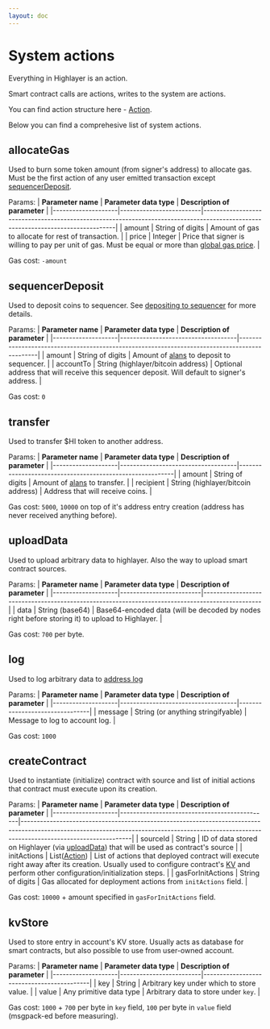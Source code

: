 ```yaml
---
layout: doc
---
```

# System actions

Everything in Highlayer is an action.

Smart contract calls are actions, writes to the system are actions.

You can find action structure here - [Action](/common-data-types.md#action).

Below you can find a comprehesive list of system actions.

## allocateGas

Used to burn some token amount (from signer's address) to allocate gas. Must be the first action of any user emitted transaction except [sequencerDeposit](#sequencerDeposit).

Params:
| **Parameter name** | **Parameter data type** | **Description of parameter**                                                                                                    |
|--------------------|-------------------------|---------------------------------------------------------------------------------------------------------------------------------|
| amount             | String of digits        | Amount of gas to allocate for rest of transaction.                                                                              |
| price              | Integer                 | Price that signer is willing to pay per unit of gas. Must be equal or more than [global gas price](/http-api#global-gas-price). |

Gas cost: `-amount`

## sequencerDeposit

Used to deposit coins to sequencer. See [depositing to sequencer](/depositing-to-sequencer.md) for more details.

Params:
| **Parameter name** | **Parameter data type**            | **Description of parameter**                                                                 |
|--------------------|------------------------------------|----------------------------------------------------------------------------------------------|
| amount             | String of digits                   | Amount of [alans](/common-data-types#alans) to deposit to sequencer.                         |
| accountTo          | String (highlayer/bitcoin address) | Optional address that will receive this sequencer deposit. Will default to signer's address. |

Gas cost: `0`

## transfer

Used to transfer $HI token to another address.

Params:
| **Parameter name** | **Parameter data type**            | **Description of parameter**                             |
|--------------------|------------------------------------|----------------------------------------------------------|
| amount             | String of digits                   | Amount of [alans](/common-data-types#alans) to transfer. |
| recipient          | String (highlayer/bitcoin address) | Address that will receive coins.                         |

Gas cost: `5000`, `10000` on top of it's address entry creation (address has never received anything before).

## uploadData

Used to upload arbitrary data to highlayer. Also the way to upload smart contract sources.

Params:
| **Parameter name** | **Parameter data type** | **Description of parameter**                                                                   |
|--------------------|-------------------------|------------------------------------------------------------------------------------------------|
| data               | String (base64)         | Base64-encoded data (will be decoded by nodes right before storing it) to upload to Highlayer. |

Gas cost: `700` per byte.

## log

Used to log arbitrary data to [address log](/http-api.md#logs)

Params:
| **Parameter name** | **Parameter data type**            | **Description of parameter**   |
|--------------------|------------------------------------|--------------------------------|
| message            | String (or anything stringifyable) | Message to log to account log. |

Gas cost: `1000`

## createContract

Used to instantiate (initialize) contract with source and list of initial actions that contract must execute upon its creation.

Params:
| **Parameter name** | **Parameter data type**                      | **Description of parameter**                                                                                                                                                                 |
|--------------------|----------------------------------------------|----------------------------------------------------------------------------------------------------------------------------------------------------------------------------------------------|
| sourceId           | String                                       | ID of data stored on Highlayer (via [uploadData](#uploadData)) that will be used as contract's source                                                                                        |
| initActions        | List([Action](/common-data-types.md#action)) | List of actions that deployed contract will execute right away after its creation. Usually used to configure contract's [KV](#kvStore) and perform other configuration/initialization steps. |
| gasForInitActions  | String of digits                             | Gas allocated for deployment actions from `initActions` field.                                                                                                                               |

Gas cost: `10000` + amount specified in `gasForInitActions` field.

## kvStore

Used to store entry in account's KV store. Usually acts as database for smart contracts, but also possible to use from user-owned account.

Params:
| **Parameter name** | **Parameter data type** | **Description of parameter**              |
|--------------------|-------------------------|-------------------------------------------|
| key                | String                  | Arbitrary key under which to store value. |
| value              | Any primitive data type | Arbitrary data to store under `key`.      |

Gas cost: `1000` + `700` per byte in `key` field, `100` per byte in `value` field (msgpack-ed before measuring).